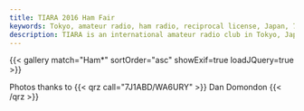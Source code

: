```yaml
---
title: TIARA 2016 Ham Fair
keywords: Tokyo, amateur radio, ham radio, reciprocal license, Japan, 7J1YAA
description: TIARA is an international amateur radio club in Tokyo, Japan.
---
```


{{< gallery match="Ham*" sortOrder="asc" showExif=true loadJQuery=true >}}

Photos thanks to {{< qrz call="7J1ABD/WA6URY" >}} Dan Domondon {{< /qrz >}}


